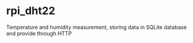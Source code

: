 # rpi_dht22
Temperature and humidity measurement, storing data in SQLite database and provide through HTTP

